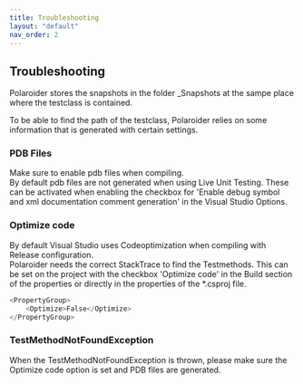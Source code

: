 ```yaml
---
title: Troubleshooting
layout: "default"
nav_order: 2
---
```

## Troubleshooting
Polaroider stores the snapshots in the folder _Snapshots at the sampe place where the testclass is contained.  
  
To be able to find the path of the testclass, Polaroider relies on some information that is generated with certain settings.  
  
### PDB Files
Make sure to enable pdb files when compiling.  
By default pdb files are not generated when using Live Unit Testing. These can be activated when enabling the checkbox for 'Enable debug symbol and xml documentation comment generation' in the Visual Studio Options.
  
### Optimize code
By default Visual Studio uses Codeoptimization when compiling with Release configuration.  
Polaroider needs the correct StackTrace to find the Testmethods. 
This can be set on the project with the checkbox 'Optimize code' in the Build section of the properties or directly in the properties of the *.csproj file.
  
```csharp
<PropertyGroup>
    <Optimize>False</Optimize>
</PropertyGroup>
```
  
### TestMethodNotFoundException
When the TestMethodNotFoundException is thrown, please make sure the Optimize code option is set and PDB files are generated.
